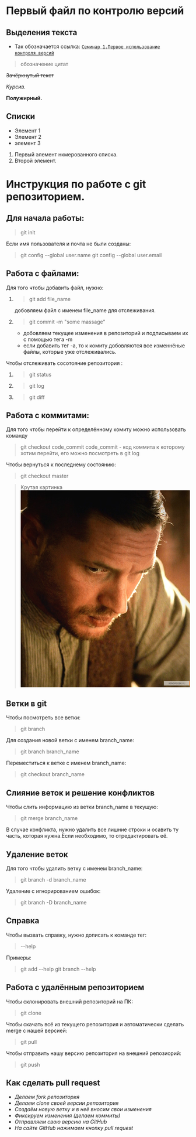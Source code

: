 # Первый файл по контролю версий
## Выделения текста

* Так обозначается ссылка:
<code>[Семинар 1.Первое использование контроля версий](https://gb.ru/lessons/209668)</code>

>обозначение цитат

~~Зачёркнутый текст~~

*Курсив.*

**Полужирный.**

## Списки
* Элемент 1
* Элемент 2
* элемент 3

1. Первый элемент нкмерованного списка.
2. Второй элемент.

# Инструкция по работе с git репозиторием.

##  Для начала работы:
> git init

Если имя пользователя и почта не были созданы:
> git config --global user.name
> git config --global user.email


## Работа с файлами:
Для того чтобы добавить файл, нужно:
1. > git add file_name
  
    добовляем файл с именем file_name для отслеживания.
2. > git commit -m "some massage"

   * добовляем текущее изменения в репозиторий и подписываем их с помощью тега -m
   * если добавить тег -a, то к комиту добовляются все изменнёные файлы, которые уже отслеживались.

Чтобы отслеживать сосотояние репозитория :
1. > git status
2. > git log
3. > git diff 


## Работа с коммитами:
Для того чтобы перейти к определённому комиту 
можно использовать команду 

> git checkout code_commit
    code_commit - код коммита к которому хотим перейти, его можно посмотреть в git log

Чтобы вернуться к последнему состоянию:
> git checkout master

>Крутая картинка![going to brooklyn.jpg](image.jpg)


## Ветки в git
Чтобы посмотреть все ветки:
> git branch

Для создания новой ветки с именем branch_name:
> git branch branch_name

Переместиться к ветке с именем branch_name:
> git checkout branch_name

## Слияние веток и решение конфликтов
Чтобы слить информацию из ветки branch_name в текущую:
> git merge branch_name

В случае конфликта, нужно удалить все лишние строки и осавить ту часть, которая нужна.Если необходимо, то отредактировать её.

## Удаление веток
Для того чтобы удалить ветку с именем branch_name:
> git branch -d branch_name

Удаление с игнорированием ошибок:
> git branch -D branch_name

 ## Справка
Чтобы вызвать справку, нужно дописать к команде тег:
 > --help

 Примеры:
 > git add --help
 > git branch --help

 ## Работа с удалённым репозиторием
Чтобы склонировать внешний репозиторий на ПК:

> git clone  

Чтобы скачать всё из текущего репозитория и автоматически сделать merge с нашей версией:

> git pull 

Чтобы отправить нашу версию репозитория на внешний репозиорий:

> git push 

## Как сделать pull request
* *Делаем fork репозитория* 
* *Делаем clone своей версии репозитория*
* *Создаём новую ветку и в неё вносим свои изменения*
* *Фиксируем изменения (делаем коммиты)*
* *Отправляем свою версию на GitHub*
* *На сайте GitHub нажимаем кнопку pull request* 
